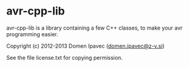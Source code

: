 avr-cpp-lib
===========

avr-cpp-lib is a library containing a few C++ classes,
to make your avr programming easier.

Copyright (c) 2012-2013 Domen Ipavec (domen.ipavec@z-v.si)

See the file license.txt for copying permission.
